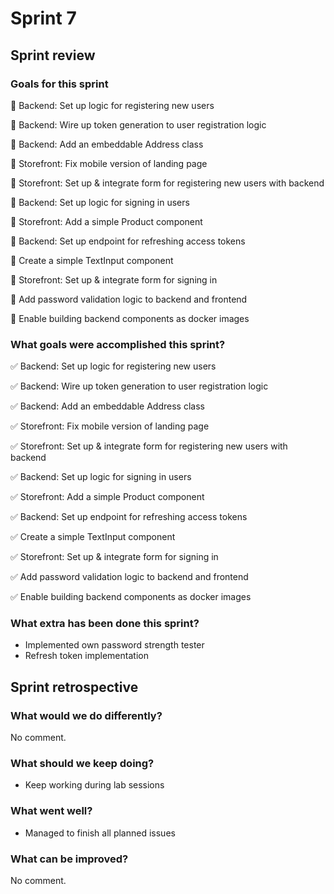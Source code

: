 # Sprint 7

## Sprint review

### Goals for this sprint

🎯 Backend: Set up logic for registering new users

🎯 Backend: Wire up token generation to user registration logic

🎯 Backend: Add an embeddable Address class

🎯 Storefront: Fix mobile version of landing page

🎯 Storefront: Set up & integrate form for registering new users with backend

🎯 Backend: Set up logic for signing in users

🎯 Storefront: Add a simple Product component

🎯 Backend: Set up endpoint for refreshing access tokens

🎯 Create a simple TextInput component

🎯 Storefront: Set up & integrate form for signing in

🎯 Add password validation logic to backend and frontend

🎯 Enable building backend components as docker images


### What goals were accomplished this sprint?
✅ Backend: Set up logic for registering new users

✅ Backend: Wire up token generation to user registration logic

✅ Backend: Add an embeddable Address class

✅ Storefront: Fix mobile version of landing page

✅ Storefront: Set up & integrate form for registering new users with backend

✅ Backend: Set up logic for signing in users

✅ Storefront: Add a simple Product component

✅ Backend: Set up endpoint for refreshing access tokens

✅ Create a simple TextInput component

✅ Storefront: Set up & integrate form for signing in

✅ Add password validation logic to backend and frontend

✅ Enable building backend components as docker images


### What extra has been done this sprint?
- Implemented own password strength tester
- Refresh token implementation


## Sprint retrospective

### What would we do differently?
No comment.

### What should we keep doing?
- Keep working during lab sessions

### What went well?
- Managed to finish all planned issues

### What can be improved?
No comment.

